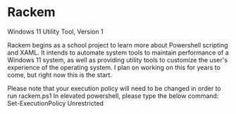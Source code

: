 # Rackem
Windows 11 Utility Tool, Version 1

Rackem begins as a school project to learn more about Powershell scripting and XAML. It intends to automate system tools to maintain performance of a Windows 11 system, as well as providing utility tools to customize the user's experience of the operating system. I plan on working on this for years to come, but right now this is the start. 

Please note that your execution policy will need to be changed in order to run rackem.ps1
In elevated powershell, please type the below command:
Set-ExecutionPolicy Unrestricted
